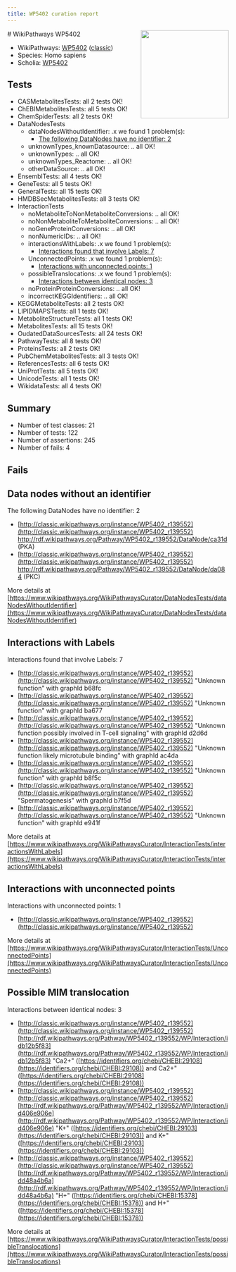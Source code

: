 ```yaml
---
title: WP5402 curation report
---
```


<img style="float: right; width: 200px" src="https://upload.wikimedia.org/wikipedia/commons/thumb/8/83/Wplogo_with_text_500.png/640px-Wplogo_with_text_500.png" />
# WikiPathways WP5402

* WikiPathways: [WP5402](https://wikipathways.org/pathways/WP5402) ([classic](https://classic.wikipathways.org/instance/WP5402))
* Species: Homo sapiens
* Scholia: [WP5402](https://scholia.toolforge.org/wikipathways/WP5402)
## Tests
* CASMetabolitesTests: all 2 tests OK!
* ChEBIMetabolitesTests: all 5 tests OK!
* ChemSpiderTests: all 2 tests OK!
* DataNodesTests
    * dataNodesWithoutIdentifier: .x we found 1 problem(s):
        * [The following DataNodes have no identifier: 2](#d2d32fa1)
    * unknownTypes_knownDatasource: .. all OK!
    * unknownTypes: .. all OK!
    * unknownTypes_Reactome: .. all OK!
    * otherDataSource: .. all OK!
* EnsemblTests: all 4 tests OK!
* GeneTests: all 5 tests OK!
* GeneralTests: all 15 tests OK!
* HMDBSecMetabolitesTests: all 3 tests OK!
* InteractionTests
    * noMetaboliteToNonMetaboliteConversions: .. all OK!
    * noNonMetaboliteToMetaboliteConversions: .. all OK!
    * noGeneProteinConversions: .. all OK!
    * nonNumericIDs: .. all OK!
    * interactionsWithLabels: .x we found 1 problem(s):
        * [Interactions found that involve Labels: 7](#630d267e)
    * UnconnectedPoints: .x we found 1 problem(s):
        * [Interactions with unconnected points: 1](#35a61ad9)
    * possibleTranslocations: .x we found 1 problem(s):
        * [Interactions between identical nodes: 3](#1c118208)
    * noProteinProteinConversions: .. all OK!
    * incorrectKEGGIdentifiers: .. all OK!
* KEGGMetaboliteTests: all 2 tests OK!
* LIPIDMAPSTests: all 1 tests OK!
* MetaboliteStructureTests: all 1 tests OK!
* MetabolitesTests: all 15 tests OK!
* OudatedDataSourcesTests: all 24 tests OK!
* PathwayTests: all 8 tests OK!
* ProteinsTests: all 2 tests OK!
* PubChemMetabolitesTests: all 3 tests OK!
* ReferencesTests: all 6 tests OK!
* UniProtTests: all 5 tests OK!
* UnicodeTests: all 1 tests OK!
* WikidataTests: all 4 tests OK!


## Summary

* Number of test classes: 21
* Number of tests: 122
* Number of assertions: 245
* Number of fails: 4

## Fails

<a name="d2d32fa1" />

## Data nodes without an identifier

The following DataNodes have no identifier: 2

* [http://classic.wikipathways.org/instance/WP5402_r139552](http://classic.wikipathways.org/instance/WP5402_r139552) http://rdf.wikipathways.org/Pathway/WP5402_r139552/DataNode/ca31d (PKA)
* [http://classic.wikipathways.org/instance/WP5402_r139552](http://classic.wikipathways.org/instance/WP5402_r139552) http://rdf.wikipathways.org/Pathway/WP5402_r139552/DataNode/da084 (PKC)


More details at [https://www.wikipathways.org/WikiPathwaysCurator/DataNodesTests/dataNodesWithoutIdentifier](https://www.wikipathways.org/WikiPathwaysCurator/DataNodesTests/dataNodesWithoutIdentifier)

<a name="630d267e" />

## Interactions with Labels

Interactions found that involve Labels: 7

* [http://classic.wikipathways.org/instance/WP5402_r139552](http://classic.wikipathways.org/instance/WP5402_r139552) "Unknown function" with graphId b68fc
* [http://classic.wikipathways.org/instance/WP5402_r139552](http://classic.wikipathways.org/instance/WP5402_r139552) "Unknown function" with graphId ba677
* [http://classic.wikipathways.org/instance/WP5402_r139552](http://classic.wikipathways.org/instance/WP5402_r139552) "Unknown function
possibly involved in
T-cell signaling" with graphId d2d6d
* [http://classic.wikipathways.org/instance/WP5402_r139552](http://classic.wikipathways.org/instance/WP5402_r139552) "Unknown function
likely microtubule
binding" with graphId ac4da
* [http://classic.wikipathways.org/instance/WP5402_r139552](http://classic.wikipathways.org/instance/WP5402_r139552) "Unknown function" with graphId b8f5c
* [http://classic.wikipathways.org/instance/WP5402_r139552](http://classic.wikipathways.org/instance/WP5402_r139552) "Spermatogenesis" with graphId b7f5d
* [http://classic.wikipathways.org/instance/WP5402_r139552](http://classic.wikipathways.org/instance/WP5402_r139552) "Unknown function" with graphId e941f


More details at [https://www.wikipathways.org/WikiPathwaysCurator/InteractionTests/interactionsWithLabels](https://www.wikipathways.org/WikiPathwaysCurator/InteractionTests/interactionsWithLabels)

<a name="35a61ad9" />

## Interactions with unconnected points

Interactions with unconnected points: 1

* [http://classic.wikipathways.org/instance/WP5402_r139552](http://classic.wikipathways.org/instance/WP5402_r139552)


More details at [https://www.wikipathways.org/WikiPathwaysCurator/InteractionTests/UnconnectedPoints](https://www.wikipathways.org/WikiPathwaysCurator/InteractionTests/UnconnectedPoints)

<a name="1c118208" />

## Possible MIM translocation

Interactions between identical nodes: 3

* [http://classic.wikipathways.org/instance/WP5402_r139552](http://classic.wikipathways.org/instance/WP5402_r139552) [http://rdf.wikipathways.org/Pathway/WP5402_r139552/WP/Interaction/idb12b5f83](http://rdf.wikipathways.org/Pathway/WP5402_r139552/WP/Interaction/idb12b5f83) "Ca2+" ([https://identifiers.org/chebi/CHEBI:29108](https://identifiers.org/chebi/CHEBI:29108)) and 
Ca2+" ([https://identifiers.org/chebi/CHEBI:29108](https://identifiers.org/chebi/CHEBI:29108))
* [http://classic.wikipathways.org/instance/WP5402_r139552](http://classic.wikipathways.org/instance/WP5402_r139552) [http://rdf.wikipathways.org/Pathway/WP5402_r139552/WP/Interaction/id406e906e](http://rdf.wikipathways.org/Pathway/WP5402_r139552/WP/Interaction/id406e906e) "K+" ([https://identifiers.org/chebi/CHEBI:29103](https://identifiers.org/chebi/CHEBI:29103)) and 
K+" ([https://identifiers.org/chebi/CHEBI:29103](https://identifiers.org/chebi/CHEBI:29103))
* [http://classic.wikipathways.org/instance/WP5402_r139552](http://classic.wikipathways.org/instance/WP5402_r139552) [http://rdf.wikipathways.org/Pathway/WP5402_r139552/WP/Interaction/idd48a4b6a](http://rdf.wikipathways.org/Pathway/WP5402_r139552/WP/Interaction/idd48a4b6a) "H+" ([https://identifiers.org/chebi/CHEBI:15378](https://identifiers.org/chebi/CHEBI:15378)) and 
H+" ([https://identifiers.org/chebi/CHEBI:15378](https://identifiers.org/chebi/CHEBI:15378))


More details at [https://www.wikipathways.org/WikiPathwaysCurator/InteractionTests/possibleTranslocations](https://www.wikipathways.org/WikiPathwaysCurator/InteractionTests/possibleTranslocations)

